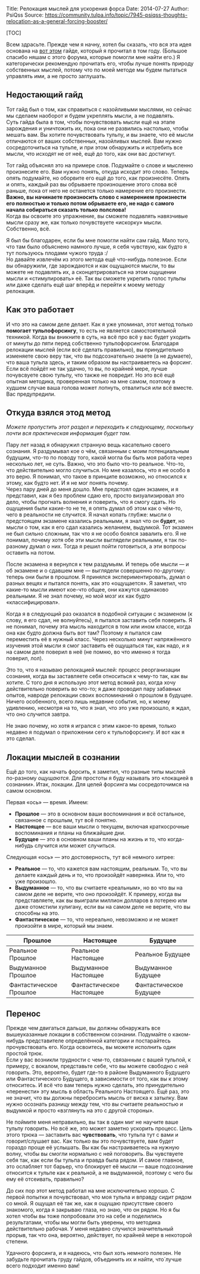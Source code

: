 Title: Релокация мыслей для ускорения форса
Date: 2014-07-27
Author: PsiQss
Source: https://community.tulpa.info/topic/7945-psiqss-thoughts-relocation-as-a-general-forcing-booster/

[TOC]

Всем здрасьте. Прежде чем я начну, хотел бы сказать, что вся эта идея основана на [вот этом](/tekhniki-trenirovki/tekhnika-dlia-preodoleniia-somnenii-i-pomoshchi-v-meditatsii) гайде, который я прочитал в том году. (Большое спасибо няшам с этого форума, которые помогли мне найти его.) Я категорически рекомендую прочитать его, чтобы лучше понять природу собственных мыслей, потому что по моей методе мы будем пытаться управлять ими, а не просто заглушать.

## Недостающий гайд

Тот гайд был о том, как справиться с назойливыми мыслями, но сейчас мы сделаем наоборот и будем укреплять мысли, а не подавлять.  
Суть гайда была в том, чтобы почувствовать мысли ещё на этапе зарождения и уничтожить их, пока они не развились настолько, чтобы мешать вам. Вы хотите почувствовать тульпу, и вы знаете, что её мысли отличаются от ваших собственных, назойливых мыслей. Вам нужно сосредоточиться на тульпе, и при этом обнаружить и истребить все мысли, что исходят не от неё, ещё до того, как они вас достигнут.

Тот гайд объяснял это на примере слов. Подумайте о слове и мысленно произнесите его. Вам нужно понять, откуда исходит это слово. Теперь опять подумайте, но оборвите его ещё до того, как произнесёте. Опять и опять, каждый раз вы обрываете произношение этого слова всё раньше, пока от него не останется только намерение его произнести. **Важно, вы начинаете произносить слово с намерением произнести его полностью и только потом обрываете его, не надо с самого начала собираться сказать только полслова!**  
Когда вы освоите это упражнение, вы сможете подавлять навязчивые мысли сразу же, как только почувствуете «искорку» мысли. Собственно, всё.

Я был бы благодарен, если бы мне помогли найти сам гайд. Мало того, что там было объяснено намного лучше, я себя чувствую, как будто я тут пользуюсь плодами чужого труда :/  
Но давайте извлечём из этого метода ещё что-нибудь полезное. Если вы обнаружили, где зарождаются и как ощущаются мысли, то вы можете не подавлять их, а сконцетрироваться на этом ощущении мысли и «стимулировать» её. Так вы сможете укрепить голос тульпы или даже сделать ещё шаг вперёд и перейти к моему методу релокация.

## Как это работает

И что это на самом деле делает. Как я уже упоминал, этот метод только **помогает тульпофорсингу**, то есть не является самостоятельной техникой. Когда вы вникните в суть, на всё про всё у вас будет уходить от минуты до пяти перед собственно тульпофорсингом. Благодаря релокации мыслей (если всё сделать правильно), вы принудительно изменяете свою веру так, что вы подсознательно знаете (а не думаете), что ваша тульпа здесь, и таким образом вы настраиваетесь на форсинг. Если всё пойдёт не так удачно, то вы, по крайней мере, лучше почувсвуете свою тульпу, что также не повредит. Но это всё ещё опытная методика, проверенная только на мне самом, поэтому в худшем случае ваша голова может лопнуть, отвалиться или всё вместе. Вас предупредили.

## Откуда взялся этод метод

_Можете пропустить этот раздел и переходить к следующему, поскольку почти вся практическая информация будет там._

Пару лет назад я обнаружил странную вещь касательно своего сознания. Я раздумывал кое о чём, связанным с моим потенциальным будущим, что-то по поводу того, какой могла бы быть моя работа через несколько лет, не суть. Важно, что это было что-то реальное. Что-то, что действительно могло случиться. Но мне казалось, что я не особо в это верю. Я понимал, что такое в принципе возможно, но относился к этому, как будто нет. И я не мог понять почему.  
Через пару дней до меня дошло. Мне предстоял один экзамен, и я представил, как я без проблем сдаю его, просто визуализировал это дело, чтобы прогнать волнения и поверить, что я смогу сдать. Но ощущения были какие-то не те, я опять думал об этом как о чём-то, чего в реальности не случится. Я начал копать глубже: мысли о предстоящем экзамене казались реальными, я знал что он **будет**, но мысли о том, как я его сдал казались желанием, выдумкой. Тот экзамен не был сильно сложным, так что я не особо боялся завалить его. Я не понимал, почему хотя обе эти мысли выглядели реальными, я так по-разному думал о них. Тогда я решил пойти готовиться, а эти вопросы оставить на потом.

После экзамена я вернулся к тем раздумьям. И теперь обе мысли — и об экзамене и о сдавшем мне — выглядели совершенно по-другому: теперь они были в прошлом. Я принялся экспериментировать, думал о разных вещях и пытался понять, как это «ощущается». Я заметил, что какие-то мысли имеют кое-что общее, они кажутся одинаково реальными. Я не знал почему, но мой мозг их как будто «классифицировал».

Когда я в следующий раз оказался в подобной ситуации с экзаменом (к слову, я его сдал, не волнуйтесь), я пытался заставить себя поверить. Я не понимал, почему эта мысль находится в том или ином классе, когда она как будто должна быть вот там? Поэтому я пытался сам переместить её в нужный класс. Через несколько минут напряжённого изучения этой мысли я смог заставить её ощущаться так, как надо, и я на самом деле поверил в неё (не помню, во что именно я тогда поверил, лол).

Это то, что я называю релокацией мыслей: процесс реорганизации сознания, когда вы заставляете себя относиться к чему-то так, как вы хотите. С того дня я использую этот метод всякий раз, когда хочу действительно поверить во что-то; я даже проводил пару забавных опытов, навроде релокации своих воспоминаний о прошлом в будущее. Ничего особенного, всего лишь недавние события, но, к моему удивлению, несмотря на то, что я знал, что это уже произошло, я ждал, что оно случится завтра.

Не знаю почему, но хотя я игрался с этим какое-то время, только недавно я подумал о приложении сего к тульпофорсингу. И вот как я это сделал.

## Локации мыслей в сознании

Ещё до того, как начать форсить, я заметил, что разные типы мыслей по-разному _ощущаются_. Для простоты я буду называть это «локацией в сознании». Итак, локации. Для целей форсинга мы сосредоточимся на самом основном.

Первая «ось» — время. Имеем:

*   **Прошлое** — это в основном ваши воспоминания и всё остальное, связанное с прошлым, тут всё понятно.
*   **Настоящее** — все ваши мысли о текущем, включая краткосрочные воспоминания и планы на ближайшие дни.
*   **Будущее** — это в основном ваши планы на жизнь и то, что когда-нибудь случится или может случиться.

Следующая «ось» — это достоверность, тут всё немного хитрее:

*   **Реальное** — то, что кажется вам настоящим, реальным. То, что вы делаете каждый день и то, что произойдёт наверняка. Или то, что уже произошло.
*   **Выдуманное** — то, что вы считаете «реальным», но во что вы на самом деле не верите, что оно произойдёт. К примеру, когда вы представляете, как вы выиграли миллион долларов в лотерею или даже отомстили хулигану, если вы на самом деле не верите, что вы способны на это.
*   **Фантастическое** — то, что нереально, невозможно и не может произойти в мире, который мы знаем.

| Прошлое                | Настоящее                | Будущее                  |
|------------------------|--------------------------|--------------------------|
| Реальное Прошлое       | Реальное Настоящее       | Реальное Будущее         |
| Выдуманное Прошлое     | Выдуманное Настоящее     | Выдуманное Будущее       |
| Фантастическое Прошлое | Фантастическое Настоящее | Фантастическое Будущее   |

## Перенос

Прежде чем двигаться дальше, вы должны обнаружать все вышеуказанные локации в собственном сознании. Подумайте о каком-нибудь представителе определённой категории и постарайтесь прочувствовать его. Когда освоитесь, вы можете исполнить один простой трюк.  
Если у вас возникли трудности с чем-то, связанным с вашей тульпой, к примеру, с вокалом, представьте себе, что вы можете свободно с ней говорить. Это, вероятно, будет где-то в районе Выдуманного Будущего или Фантастического Будущего, в зависимости от того, как вы к этому относитесь. И всё что вам теперь нужно сделать, это принудительно «перенести» эту мысль в область Реального Настоящего. Ещё раз, это не значит, что вы должны перебросить мысль от виска к затылку. Вам нужно осознать разницу между тем, что вы считаете реальностью и выдумкой и просто «взглянуть на это с другой стороны».

Не поймите меня неправильно, вы так в один миг не научите ваше тульпу говорить. Но всё же, это может заметно ускорить процесс. Цель этого трюка — заставить вас **чувствовать**, что тульпа тут с вами и говорит/слушает вас. Как только вы это почувствуете, вам будет гораздо проще её услышать. Вы как бы настраиваетесь на нужную волну, чтобы вы смогли нормально с ней поговорить. Вы чувствуете себя так, как если бы тульпа и правда была рядом. И самое главное, это ослабляет тот барьер, что блокирует её мысли — ваше подсознание относится к тульпе как к реальной, а не выдуманной, поэтому с чего бы ему её отсеивать, правильно?

До сих пор этот метод работал на мне исключительно хорошо. С первой попытки я почувствовал, что моя тульпа и вправду сидит рядом со мной. Я ощущал её так же, как я ощущаю присутствие своего знакомого, когда я закрываю глаза, но знаю, что он рядом. Но я бы хотел чтобы вы тоже попробовали это на себе и поделились результатами, чтобы мы могли быть уверены, что методика действительно рабочая. У меня недавно случился значительный прорыв, так что она, вероятно, действует, по крайней мере в некоторой степени.

Удачного форсинга, и я надеюсь, что был хоть немного полезен. Не забудьте прочитать груду гайдов, объединить их и найти, что́ лучше всего подходит именно вам!